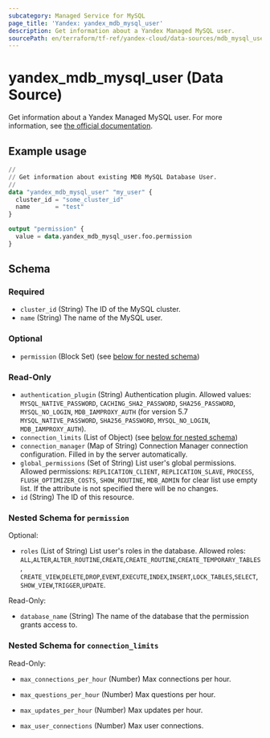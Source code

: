 ```yaml
---
subcategory: Managed Service for MySQL
page_title: 'Yandex: yandex_mdb_mysql_user'
description: Get information about a Yandex Managed MySQL user.
sourcePath: en/terraform/tf-ref/yandex-cloud/data-sources/mdb_mysql_user.md
---
```


# yandex_mdb_mysql_user (Data Source)

Get information about a Yandex Managed MySQL user. For more information, see [the official documentation](https://yandex.cloud/docs/managed-mysql/).

## Example usage

```terraform
//
// Get information about existing MDB MySQL Database User.
//
data "yandex_mdb_mysql_user" "my_user" {
  cluster_id = "some_cluster_id"
  name       = "test"
}

output "permission" {
  value = data.yandex_mdb_mysql_user.foo.permission
}
```

<!-- schema generated by tfplugindocs -->
## Schema

### Required

- `cluster_id` (String) The ID of the MySQL cluster.
- `name` (String) The name of the MySQL user.

### Optional

- `permission` (Block Set) (see [below for nested schema](#nestedblock--permission))

### Read-Only

- `authentication_plugin` (String) Authentication plugin. Allowed values: `MYSQL_NATIVE_PASSWORD`, `CACHING_SHA2_PASSWORD`, `SHA256_PASSWORD`, `MYSQL_NO_LOGIN`, `MDB_IAMPROXY_AUTH` (for version 5.7 `MYSQL_NATIVE_PASSWORD`, `SHA256_PASSWORD`, `MYSQL_NO_LOGIN`, `MDB_IAMPROXY_AUTH`).
- `connection_limits` (List of Object) (see [below for nested schema](#nestedatt--connection_limits))
- `connection_manager` (Map of String) Connection Manager connection configuration. Filled in by the server automatically.
- `global_permissions` (Set of String) List user's global permissions. Allowed permissions: `REPLICATION_CLIENT`, `REPLICATION_SLAVE`, `PROCESS`, `FLUSH_OPTIMIZER_COSTS`, `SHOW_ROUTINE`, `MDB_ADMIN` for clear list use empty list. If the attribute is not specified there will be no changes.
- `id` (String) The ID of this resource.

<a id="nestedblock--permission"></a>
### Nested Schema for `permission`

Optional:

- `roles` (List of String) List user's roles in the database. Allowed roles: `ALL`,`ALTER`,`ALTER_ROUTINE`,`CREATE`,`CREATE_ROUTINE`,`CREATE_TEMPORARY_TABLES`, `CREATE_VIEW`,`DELETE`,`DROP`,`EVENT`,`EXECUTE`,`INDEX`,`INSERT`,`LOCK_TABLES`,`SELECT`,`SHOW_VIEW`,`TRIGGER`,`UPDATE`.


Read-Only:

- `database_name` (String) The name of the database that the permission grants access to.



<a id="nestedatt--connection_limits"></a>
### Nested Schema for `connection_limits`

Read-Only:

- `max_connections_per_hour` (Number) Max connections per hour.

- `max_questions_per_hour` (Number) Max questions per hour.

- `max_updates_per_hour` (Number) Max updates per hour.

- `max_user_connections` (Number) Max user connections.

